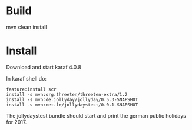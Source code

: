 # Build

mvn clean install

# Install

Download and start karaf 4.0.8

In karaf shell do:

    feature:install scr
    install -s mvn:org.threeten/threeten-extra/1.2
    install -s mvn:de.jollyday/jollyday/0.5.3-SNAPSHOT
    install -s mvn:net.lr/jollydaystest/0.0.1-SNAPSHOT

The jollydaystest bundle should start and print the german public holidays for 2017.
